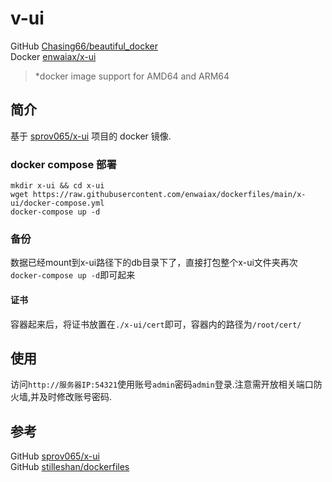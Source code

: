 # v-ui

GitHub [Chasing66/beautiful_docker](https://github.com/Chasing66/beautiful_docker)  
Docker [enwaiax/x-ui](https://hub.docker.com/r/enwaiax/x-ui)
> *docker image support for AMD64 and ARM64

## 简介
基于 [sprov065/x-ui](https://github.com/sprov065/x-ui) 项目的 docker 镜像.


### docker compose 部署
```shell
mkdir x-ui && cd x-ui
wget https://raw.githubusercontent.com/enwaiax/dockerfiles/main/x-ui/docker-compose.yml
docker-compose up -d
```

### 备份
数据已经mount到x-ui路径下的db目录下了，直接打包整个x-ui文件夹再次`docker-compose up -d`即可起来

#### 证书
容器起来后，将证书放置在`./x-ui/cert`即可，容器内的路径为`/root/cert/`

## 使用
访问`http://服务器IP:54321`使用账号`admin`密码`admin`登录.注意需开放相关端口防火墙,并及时修改账号密码.

## 参考
GitHub [sprov065/x-ui](https://github.com/sprov065/x-ui)  
GitHub [stilleshan/dockerfiles](https://github.com/stilleshan/dockerfiles)  
